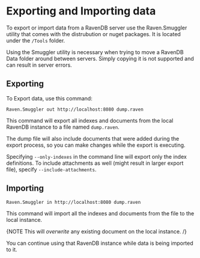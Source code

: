 ﻿# Exporting and Importing data

To export or import data from a RavenDB server use the Raven.Smuggler utility that comes with the distrubution or nuget packages. It is located under the `/Tools` folder.

Using the Smuggler utility is necessary when trying to move a RavenDB Data folder around between servers. Simply copying it is not supported and can result in server errors.

## Exporting

To Export data, use this command:

    Raven.Smuggler out http://localhost:8080 dump.raven

This command will export all indexes and documents from the local RavenDB instance to a file named `dump.raven`.

The dump file will also include documents that were added during the export process, so you can make changes while the export is executing.

Specifying `--only-indexes` in the command line will export only the index definitions. To include attachments as well (might result in larger export file), specify `--include-attachments`.

## Importing

    Raven.Smuggler in http://localhost:8080 dump.raven

This command will import all the indexes and documents from the file to the local instance. 

{NOTE This will _overwrite_ any existing document on the local instance. /}

You can continue using that RavenDB instance while data is being imported to it.